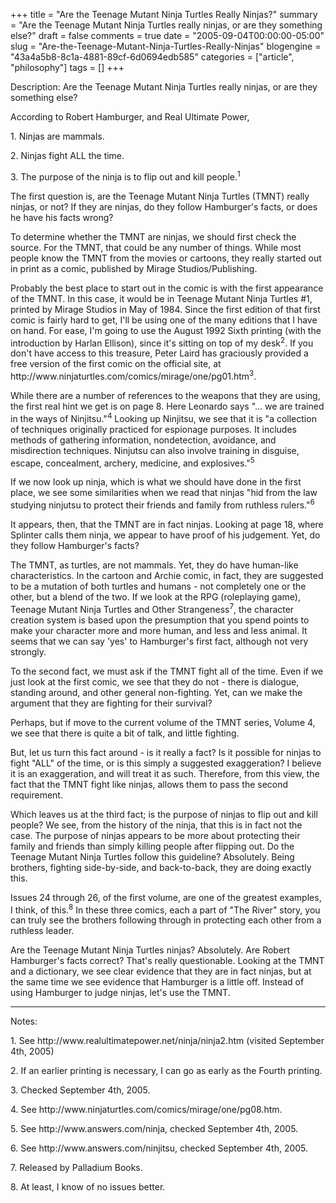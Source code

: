 +++
title = "Are the Teenage Mutant Ninja Turtles Really Ninjas?"
summary = "Are the Teenage Mutant Ninja Turtles really ninjas, or are they something else?"
draft = false
comments = true
date = "2005-09-04T00:00:00-05:00"
slug = "Are-the-Teenage-Mutant-Ninja-Turtles-Really-Ninjas"
blogengine = "43a4a5b8-8c1a-4881-89cf-6d0694edb585"
categories = ["article", "philosophy"]
tags = []
+++

<p>
Description: Are the Teenage Mutant Ninja Turtles really ninjas, or are they something else?
</p>
<!--more-->
<p>
According to Robert Hamburger, and Real Ultimate Power,
</p>
<p>
1.	Ninjas are mammals.
</p>
<p>
2.	Ninjas fight ALL the time.
</p>
<p>
3.	The purpose of the ninja is to flip out and kill people.<sup>1</sup>
</p>
<p>
The first question is, are the Teenage Mutant Ninja Turtles (TMNT) really ninjas, or not? If they are ninjas, do they follow Hamburger&#39;s facts, or does he have his facts wrong?
</p>
<p>
To determine whether the TMNT are ninjas, we should first check the source. For the TMNT, that could be any number of things. While most people know the TMNT from the movies or cartoons, they really started out in print as a comic, published by Mirage Studios/Publishing.
</p>
<p>
Probably the best place to start out in the comic is with the first appearance of the TMNT. In this case, it would be in Teenage Mutant Ninja Turtles #1, printed by Mirage Studios in May of 1984. Since the first edition of that first comic is fairly hard to get, I&#39;ll be using one of the many editions that I have on hand. For ease, I&#39;m going to use the August 1992 Sixth printing (with the introduction by Harlan Ellison), since it&#39;s sitting on top of my desk<sup>2</sup>. If you don&#39;t have access to this treasure, Peter Laird has graciously provided a free version of the first comic on the official site, at http://www.ninjaturtles.com/comics/mirage/one/pg01.htm<sup>3</sup>.
</p>
<!--adsense-->
<p>
While there are a number of references to the weapons that they are using, the first real hint we get is on page 8. Here Leonardo says &quot;... we are trained in the ways of Ninjitsu.&quot;<sup>4</sup> Looking up Ninjitsu, we see that it is &quot;a collection of techniques originally practiced for espionage purposes. It includes methods of gathering information, nondetection, avoidance, and misdirection techniques. Ninjutsu can also involve training in disguise, escape, concealment, archery, medicine, and explosives.&quot;<sup>5</sup>
</p>
<p>
If we now look up ninja, which is what we should have done in the first place, we see some similarities when we read that ninjas &quot;hid from the law studying ninjutsu to protect their friends and family from ruthless rulers.&quot;<sup>6</sup>
</p>
<p>
It appears, then, that the TMNT are in fact ninjas. Looking at page 18, where Splinter calls them ninja, we appear to have proof of his judgement. Yet, do they follow Hamburger&#39;s facts?
</p>
<p>
The TMNT, as turtles, are not mammals. Yet, they do have human-like characteristics. In the cartoon and Archie comic, in fact, they are suggested to be a mutation of both turtles and humans - not completely one or the other, but a blend of the two. If we look at the RPG (roleplaying game), Teenage Mutant Ninja Turtles and Other Strangeness<sup>7</sup>, the character creation system is based upon the presumption that you spend points to make your character more and more human, and less and less animal. It seems that we can say &#39;yes&#39; to Hamburger&#39;s first fact, although not very strongly.
</p>
<p>
To the second fact, we must ask if the TMNT fight all of the time. Even if we just look at the first comic, we see that they do not - there is dialogue, standing around, and other general non-fighting. Yet, can we make the argument that they are fighting for their survival?
</p>
<p>
Perhaps, but if move to the current volume of the TMNT series, Volume 4, we see that there is quite a bit of talk, and little fighting.
</p>
<p>
But, let us turn this fact around - is it really a fact? Is it possible for ninjas to fight &quot;ALL&quot; of the time, or is this simply a suggested exaggeration? I believe it is an exaggeration, and will treat it as such. Therefore, from this view, the fact that the TMNT fight like ninjas, allows them to pass the second requirement.
</p>
<p>
Which leaves us at the third fact; is the purpose of ninjas to flip out and kill people? We see, from the history of the ninja, that this is in fact not the case. The purpose of ninjas appears to be more about protecting their family and friends than simply killing people after flipping out. Do the Teenage Mutant Ninja Turtles follow this guideline? Absolutely. Being brothers, fighting side-by-side, and back-to-back, they are doing exactly this.
</p>
<p>
Issues 24 through 26, of the first volume, are one of the greatest examples, I think, of this.<sup>8</sup> In these three comics, each a part of &quot;The River&quot; story, you can truly see the brothers following through in protecting each other from a ruthless leader.
</p>
<p>
Are the Teenage Mutant Ninja Turtles ninjas? Absolutely. Are Robert Hamburger&#39;s facts correct? That&#39;s really questionable. Looking at the TMNT and a dictionary, we see clear evidence that they are in fact ninjas, but at the same time we see evidence that Hamburger is a little off. Instead of using Hamburger to judge ninjas, let&#39;s use the TMNT.
</p>
<hr />
<p>
Notes:
</p>
<p>
1.	See http://www.realultimatepower.net/ninja/ninja2.htm (visited September 4th, 2005)
</p>
<p>
2.	If an earlier printing is necessary, I can go as early as the Fourth printing.
</p>
<p>
3.	Checked September 4th, 2005.
</p>
<p>
4.	See http://www.ninjaturtles.com/comics/mirage/one/pg08.htm.
</p>
<p>
5.	See http://www.answers.com/ninja, checked September 4th, 2005.
</p>
<p>
6.	See http://www.answers.com/ninjitsu, checked September 4th, 2005.
</p>
<p>
7.	Released by Palladium Books.
</p>
<p>
8.	At least, I know of no issues better.
</p>

